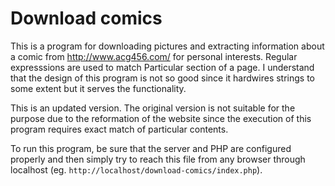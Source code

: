 # Download comics

This is a program for downloading pictures and extracting information
about a comic from http://www.acg456.com/ for personal interests.
Regular expresssions are used to match Particular section of a page.
I understand that the design of this program is not so good since it
hardwires strings to some extent but it serves the functionality.

This is an updated version. The original version is not suitable for
the purpose due to the reformation of the website since the execution
of this program requires exact match of particular contents.

To run this program, be sure that the server and PHP are configured
properly and then simply try to reach this file from any browser through
localhost (eg. `http://localhost/download-comics/index.php`).
